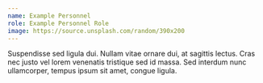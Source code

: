 ```yaml
---
name: Example Personnel
role: Example Personnel Role
image: https://source.unsplash.com/random/390x200
---
```


Suspendisse sed ligula dui. Nullam vitae ornare dui, at sagittis lectus. Cras nec justo vel lorem venenatis tristique sed id massa. Sed interdum nunc ullamcorper, tempus ipsum sit amet, congue ligula.
